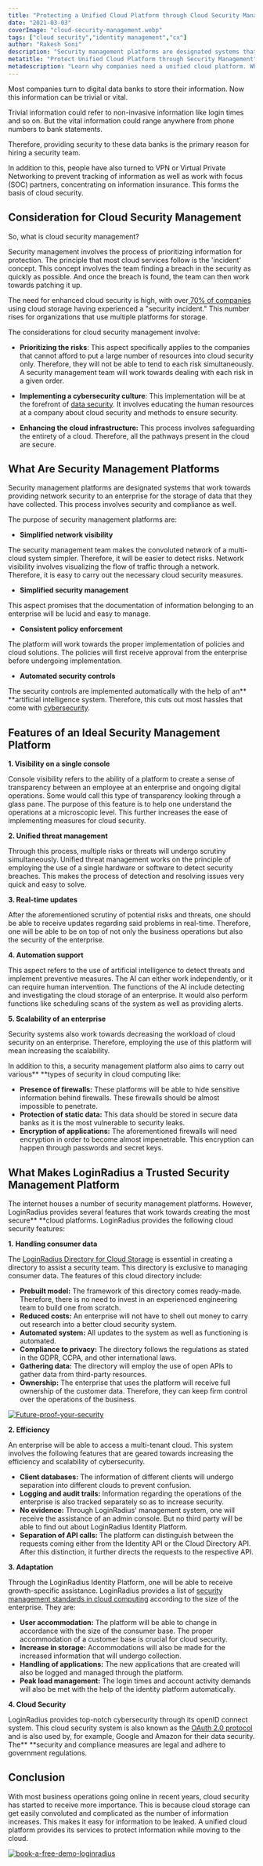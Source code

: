 ```yaml
---
title: "Protecting a Unified Cloud Platform through Cloud Security Management"
date: "2021-03-03"
coverImage: "cloud-security-management.webp"
tags: ["cloud security","identity management","cx"]
author: "Rakesh Soni"
description: "Security management platforms are designated systems that work towards providing network security to an enterprise for the storage of data that they have collected. This process involves security and compliance as well."
metatitle: "Protect Unified Cloud Platform through Security Management"
metadescription: "Learn why companies need a unified cloud platform. What are the primary considerations for cloud security management that businesses should swear by."
---
```


Most companies turn to digital data banks to store their information. Now this information can be trivial or vital. 

Trivial information could refer to non-invasive information like login times and so on. But the vital information could range anywhere from phone numbers to bank statements. 

Therefore, providing security to these data banks is the primary reason for hiring a security team. 

 In addition to this, people have also turned to VPN or Virtual Private Networking to prevent tracking of information as well as work with focus (SOC) partners, concentrating on information insurance. This forms the basis of cloud security. 

## Consideration for Cloud Security Management 

So, what is cloud security management?

Security management involves the process of prioritizing information for protection. The principle that most cloud services follow is the 'incident' concept. This concept involves the team finding a breach in the security as quickly as possible. And once the breach is found, the team can then work towards patching it up. 

The need for enhanced cloud security is high, with over[ 70% of companies](https://secure2.sophos.com/en-us/content/state-of-cloud-security.aspx) using cloud storage having experienced a "security incident." This number rises for organizations that use multiple platforms for storage. 

 The considerations for cloud security management involve: 

*   **Prioritizing the risks**: This aspect specifically applies to the companies that cannot afford to put a large number of resources into cloud security only. Therefore, they will not be able to tend to each risk simultaneously. A security management team will work towards dealing with each risk in a given order. 

*   **Implementing a cybersecurity culture**: This implementation will be at the forefront of [data security](https://www.loginradius.com/blog/identity/2020/12/data-security-best-practices/). It involves educating the human resources at a company about cloud security and methods to ensure security. 

*   **Enhancing the cloud infrastructure:** This process involves safeguarding the entirety of a cloud. Therefore, all the pathways present in the cloud are secure. 


## What Are Security Management Platforms

Security management platforms are designated systems that work towards providing network security to an enterprise for the storage of data that they have collected. This process involves security and compliance as well. 

The purpose of security management platforms are: 

*   **Simplified network visibility**

The security management team makes the convoluted network of a multi-cloud system simpler. Therefore, it will be easier to detect risks. Network visibility involves visualizing the flow of traffic through a network. Therefore, it is easy to carry out the necessary cloud security measures. 

*   **Simplified security management**

This aspect promises that the documentation of information belonging to an enterprise will be lucid and easy to manage. 

*   **Consistent policy enforcement** 

The platform will work towards the proper implementation of policies and cloud solutions. The policies will first receive approval from the enterprise before undergoing implementation. 

*   **Automated security controls**

The security controls are implemented automatically with the help of an** **artificial intelligence system. Therefore, this cuts out most hassles that come with [cybersecurity](https://www.loginradius.com/blog/identity/2019/10/cybersecurity-best-practices-for-enterprises/). 


## Features of an Ideal Security Management Platform 

**1. Visibility on a single console** 

Console visibility refers to the ability of a platform to create a sense of transparency between an employee at an enterprise and ongoing digital operations. Some would call this type of transparency looking through a glass pane. The purpose of this feature is to help one understand the operations at a microscopic level. This further increases the ease of implementing measures for cloud security.

**2. Unified threat management** 

Through this process, multiple risks or threats will undergo scrutiny simultaneously. Unified threat management works on the principle of employing the use of a single hardware or software to detect security breaches. This makes the process of detection and resolving issues very quick and easy to solve. 

**3. Real-time updates** 

After the aforementioned scrutiny of potential risks and threats, one should be able to receive updates regarding said problems in real-time. Therefore, one will be able to be on top of not only the business operations but also the security of the enterprise. 

**4. Automation support** 

This aspect refers to the use of artificial intelligence to detect threats and implement preventive measures. The AI can either work independently, or it can require human intervention. The functions of the AI include detecting and investigating the cloud storage of an enterprise. It would also perform functions like scheduling scans of the system as well as providing alerts. 

**5. Scalability of an enterprise**

Security systems also work towards decreasing the workload of cloud security on an enterprise. Therefore, employing the use of this platform will mean increasing the scalability. 

In addition to this, a security management platform also aims to carry out various** **types of security in cloud computing like: 

*   **Presence of firewalls:** These platforms will be able to hide sensitive information behind firewalls. These firewalls should be almost impossible to penetrate. 
*   **Protection of static data:** This data should be stored in secure data banks as it is the most vulnerable to security leaks. 
*   **Encryption of applications:** The aforementioned firewalls will need encryption in order to become almost impenetrable. This encryption can happen through passwords and secret keys. 


## What Makes LoginRadius a Trusted Security Management Platform

The internet houses a number of security management platforms. However, LoginRadius provides several features that work towards creating the most secure** **cloud platforms. LoginRadius provides the following cloud security features: 

**1.** **Handling consumer data**

The [LoginRadius Directory for Cloud Storage](https://www.loginradius.com/cloud-directory/) is essential in creating a directory to assist a security team. This directory is exclusive to managing consumer data. The features of this cloud directory include: 

*   **Prebuilt model:** The framework of this directory comes ready-made. Therefore, there is no need to invest in an experienced engineering team to build one from scratch. 
*   **Reduced costs:** An enterprise will not have to shell out money to carry out research into a better cloud security system. 
*   **Automated system:** All updates to the system as well as functioning is automated. 
*   **Compliance to privacy:** The directory follows the regulations as stated in the GDPR, CCPA, and other international laws. 
*   **Gathering data:** The directory will employ the use of open APIs to gather data from third-party resources. 
*   **Ownership:** The enterprise that uses the platform will receive full ownership of the customer data. Therefore, they can keep firm control over the operations of the business. 

[![Future-proof-your-security](Future-proof-your-security.webp)](https://www.loginradius.com/resource/cloud-security-system-sase-whitepaper)

**2. Efficiency** 

An enterprise will be able to access a multi-tenant cloud. This system involves the following features that are geared towards increasing the efficiency and scalability of cybersecurity. 

*   **Client databases:** The information of different clients will undergo separation into different clouds to prevent confusion. 
*   **Logging and audit trails:** Information regarding the operations of the enterprise is also tracked separately so as to increase security. 
*   **No evidence:** Through LoginRadius' management system, one will receive the assistance of an admin console. But no third party will be able to find out about LoginRadius Identity Platform. 
*   **Separation of API calls:** The platform can distinguish between the requests coming either from the Identity API or the Cloud Directory API. After this distinction, it further directs the requests to the respective API. 

**3. Adaptation**

Through the LoginRadius Identity Platform, one will be able to receive growth-specific assistance. LoginRadius provides a list of [security management standards in cloud computing](https://www.loginradius.com/blog/identity/2021/01/identity-management-in-cloud-computing/) according to the size of the enterprise. They are:

*   **User accommodation:** The platform will be able to change in accordance with the size of the consumer base. The proper accommodation of a customer base is crucial for cloud security.
*   **Increase in storage:** Accommodations will also be made for the increased information that will undergo collection. 
*   **Handling of applications:** The new applications that are created will also be logged and managed through the platform. 
*   **Peak load management:** The login times and account activity demands will also be met with the help of the identity platform automatically. 

**4. Cloud Security** 

LoginRadius provides top-notch cybersecurity through its openID connect system. This cloud security system is also known as the [OAuth 2.0 protocol](https://www.loginradius.com/) and is also used by, for example,  Google and Amazon for their data security. The** **security and compliance measures are legal and adhere to government regulations. 

## Conclusion 

With most business operations going online in recent years, cloud security has started to receive more importance. This is because cloud storage can get easily convoluted and complicated as the number of information increases. This makes it easy for information to be leaked. A unified cloud platform provides its services to protect information while moving to the cloud.

[![book-a-free-demo-loginradius](../../assets/book-a-demo-loginradius.webp)](https://www.loginradius.com/contact-us?utm_source=blog&utm_medium=web&utm_campaign=cloud-security-management)
